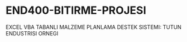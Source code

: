 # END400-BITIRME-PROJESI
EXCEL VBA TABANLI MALZEME PLANLAMA DESTEK SISTEMI: TUTUN ENDUSTRISI ORNEGI
